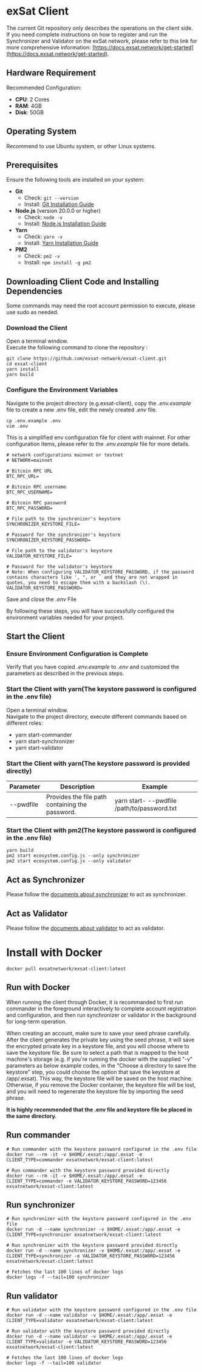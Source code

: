 # exSat Client

The current Git repository only describes the operations on the client side. If you need complete instructions on how to
register and run the Synchronizer and Validator on the exSat network, please refer to this link for more comprehensive
information: [https://docs.exsat.network/get-started](https://docs.exsat.network/get-started).

## Hardware Requirement

Recommended Configuration:

- **CPU**: 2 Cores
- **RAM**: 4GB
- **Disk**: 50GB

## Operating System

Recommend to use Ubuntu system, or other Linux systems.

## Prerequisites

Ensure the following tools are installed on your system:

- **Git**
  - Check: `git --version`
  - Install: [Git Installation Guide](https://git-scm.com/book/en/v2/Getting-Started-Installing-Git)
- **Node.js** (version 20.0.0 or higher)
  - Check: `node -v`
  - Install: [Node.js Installation Guide](https://nodejs.org/en/download/package-manager)
- **Yarn**
  - Check: `yarn -v`
  - Install: [Yarn Installation Guide](https://classic.yarnpkg.com/en/docs/install)
- **PM2**
  - Check: `pm2 -v`
  - Install: `npm install -g pm2`

## Downloading Client Code and Installing Dependencies

Some commands may need the root account permission to execute, please use sudo as needed.

### Download the Client

Open a terminal window.  
Execute the following command to clone the repository :

```shell
git clone https://github.com/exsat-network/exsat-client.git
cd exsat-client
yarn install
yarn build
```

### Configure the Environment Variables

Navigate to the project directory (e.g.exsat-client), copy the _.env.example_ file to create a new .env file, edit the
newly created _.env_ file.

```
cp .env.example .env
vim .env
```

This is a simplified env configuration file for client with mainnet. For other configuration items, please
refer to the _.env.example_ file for more details.

```
# network configurations mainnet or testnet
# NETWORK=mainnet

# Bitcoin RPC URL
BTC_RPC_URL=

# Bitcoin RPC username
BTC_RPC_USERNAME=

# Bitcoin RPC password
BTC_RPC_PASSWORD=

# File path to the synchronizer's keystore
SYNCHRONIZER_KEYSTORE_FILE=

# Password for the synchronizer's keystore
SYNCHRONIZER_KEYSTORE_PASSWORD=

# File path to the validator's keystore
VALIDATOR_KEYSTORE_FILE=

# Password for the validator's keystore
# Note: When configuring VALIDATOR_KEYSTORE_PASSWORD, if the password contains characters like ', ", or ` and they are not wrapped in quotes, you need to escape them with a backslash (\).
VALIDATOR_KEYSTORE_PASSWORD=
```

Save and close the _.env_ File

By following these steps, you will have successfully configured the environment variables needed for your project.

## Start the Client

### Ensure Environment Configuration is Complete

Verify that you have copied _.env.example_ to _.env_ and customized the parameters as described in the previous steps.

### Start the Client with yarn(The keystore password is configured in the .env file)

Open a terminal window.  
Navigate to the project directory, execute different commands based on different roles:

- yarn start-commander
- yarn start-synchronizer
- yarn start-validator

### Start the Client with yarn(The keystore password is provided directly)

| Parameter | Description                                     | Example                                                 |
| --------- | ----------------------------------------------- | ------------------------------------------------------- |
| --pwdfile | Provides the file path containing the password. | yarn start-<clientType> --pwdfile /path/to/password.txt |

### Start the Client with pm2(The keystore password is configured in the .env file)

```shell
yarn build
pm2 start ecosystem.config.js --only synchronizer
pm2 start ecosystem.config.js --only validator
```

## Act as Synchronizer

Please follow the [documents about synchronizer](https://docs.exsat.network/get-started/synchronizer-mining-pools/run-as-synchronizer)
to act as synchronizer.

## Act as Validator

Please follow the [documents about validator](https://docs.exsat.network/get-started/validators/run-as-validator) to act
as validator.

# Install with Docker

`docker pull exsatnetwork/exsat-client:latest`

## Run with Docker

When running the client through Docker, it is recommanded to first run commander in the foreground interactively to
complete account registration and configuration, and then run synchronizer or validator in the background for long-term
operation.

When creating an account, make sure to save your seed phrase carefully. After the client generates the private key using
the seed phrase, it will save the encrypted private key in a keystore file, and you will choose where to save the
keystore file. Be sure to select a path that is mapped to the host machine's storage (e.g. if you're running the docker
with the supplied "-v" parameters as below example codes, in the "Choose a directory to save the keystore" step, you
could choose the option that save the keystore at /app/.exsat). This way, the keystore file will be saved on the host
machine. Otherwise, if you remove the Docker container, the keystore file will be lost, and you will need to regenerate
the keystore file by importing the seed phrase.

**It is highly recommended that the .env file and keystore file be placed in the same directory.**

## Run commander

```shell
# Run commander with the keystore password configured in the .env file
docker run --rm -it -v $HOME/.exsat:/app/.exsat -e CLIENT_TYPE=commander exsatnetwork/exsat-client:latest

# Run commander with the keystore password provided directly
docker run --rm -it -v $HOME/.exsat:/app/.exsat -e CLIENT_TYPE=commander -e VALIDATOR_KEYSTORE_PASSWORD=123456 exsatnetwork/exsat-client:latest
```

## Run synchronizer

```shell
# Run synchronizer with the keystore password configured in the .env file
docker run -d --name synchronizer -v $HOME/.exsat:/app/.exsat -e CLIENT_TYPE=synchronizer exsatnetwork/exsat-client:latest

# Run synchronizer with the keystore password provided directly
docker run -d --name synchronizer -v $HOME/.exsat:/app/.exsat -e CLIENT_TYPE=synchronizer -e VALIDATOR_KEYSTORE_PASSWORD=123456 exsatnetwork/exsat-client:latest

# Fetches the last 100 lines of docker logs
docker logs -f --tail=100 synchronizer
```

## Run validator

```shell
# Run validator with the keystore password configured in the .env file
docker run -d --name validator -v $HOME/.exsat:/app/.exsat -e CLIENT_TYPE=validator exsatnetwork/exsat-client:latest

# Run validator with the keystore password provided directly
docker run -d --name validator -v $HOME/.exsat:/app/.exsat -e CLIENT_TYPE=validator -e VALIDATOR_KEYSTORE_PASSWORD=123456 exsatnetwork/exsat-client:latest

# Fetches the last 100 lines of docker logs
docker logs -f --tail=100 validator
```
